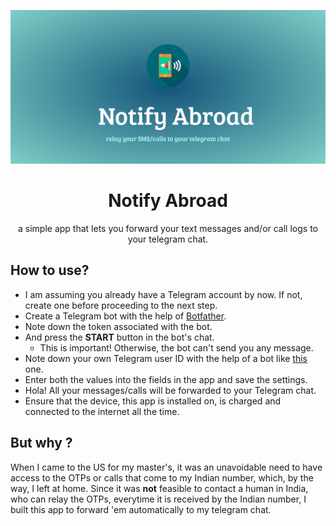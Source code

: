 <div align="center">
  <p><img src="assets/banner.png?raw=true"/></p>
  <h1>Notify Abroad</h1>
  <p>a simple app that lets you forward your text messages and/or call logs to your telegram chat.</p>
</div>

## How to use?

- I am assuming you already have a Telegram account by now. If not, create one before proceeding to the next step.
- Create a Telegram bot with the help of [Botfather](https://t.me/botfather).
- Note down the token associated with the bot.
- And press the **START** button in the bot's chat.
  - This is important! Otherwise, the bot can't send you any message.
- Note down your own Telegram user ID with the help of a bot like [this](https://t.me/chatid_echo_bot) one.
- Enter both the values into the fields in the app and save the settings.
- Hola! All your messages/calls will be forwarded to your Telegram chat.
- Ensure that the device, this app is installed on, is charged and connected to the internet all the time.

## But why ?
When I came to the US for my master's, it was an unavoidable need to have access to the OTPs or calls that come to my Indian number, which, by the way, I left at home. Since it was **not** feasible to contact a human in India, who can relay the OTPs, everytime it is received by the Indian number, I built this app to forward 'em automatically to my telegram chat.
